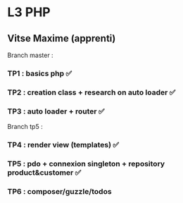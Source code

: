 # L3 PHP 

## Vitse Maxime (apprenti)

Branch master :
### TP1 : basics php ✅ 
### TP2 : creation class + research on auto loader ✅
### TP3 : auto loader + router ✅

Branch tp5 : 
### TP4 : render view (templates) ✅ 
### TP5 : pdo + connexion singleton + repository product&customer ✅
### TP6 : composer/guzzle/todos 
